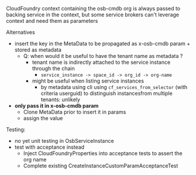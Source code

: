 
CloudFoundry context containing the osb-cmdb org is always passed to backing service in the context, but some service brokers can't leverage context and need them as parameters

Alternatives
* insert the key in the MetaData to be propagated as x-osb-cmdb param + stored as metadata
   * Q: when would it be useful to have the tenant name as metadata ?
      * tenant name is indirectly attached to the service instance through the chain 
         * `service_instance -> space_id -> org_id -> org-name`
      * might be useful when listing service instances 
         * by metadata using cli using `cf_services_from_selector` (with criteria userguid) to distinguish instancesfrom multiple tenants: unlikely
* **only pass it in x-osb-cmdb param**
   * Clone MetaData prior to insert it in params
   * assign the value
  
Testing:
* no yet unit testing in OsbServiceInstance
* test with acceptance instead
   * Inject CloudFoundryProperties into acceptance tests to assert the org name
   * Complete existing CreateInstanceCustomParamAcceptanceTest  